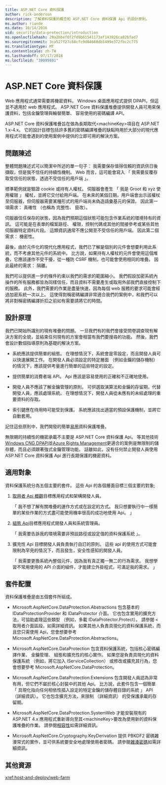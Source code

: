 ```yaml
---
title: ASP.NET Core 資料保護
author: rick-anderson
description: 了解資料保護的概念和 ASP.NET Core 資料保護 Api 的設計原則。
ms.author: riande
ms.date: 10/14/2016
uid: security/data-protection/introduction
ms.openlocfilehash: 29a2bbef6f2fd9b61541173af143926ca82bfad7
ms.sourcegitcommit: 3ca527f27c88cfc9d04688db5499e372fbc2c775
ms.translationtype: MT
ms.contentlocale: zh-TW
ms.lasthandoff: 07/17/2018
ms.locfileid: "39095691"
---
```

# <a name="aspnet-core-data-protection"></a>ASP.NET Core 資料保護

Web 應用程式通常需要將機密資料。 Windows 桌面應用程式提供 DPAPI，但這並不適用於 web 應用程式。 ASP.NET Core 資料保護堆疊提供開發人員可用來保護資料，包括金鑰管理與輪替簡單、 容易使用的密碼編譯 API。

ASP.NET Core 資料保護堆疊旨在做為長期取代&lt;machineKey&gt;項目在 ASP.NET 1.x-4.x。 它的設計目標包括許多舊的密碼編譯堆疊的缺點時用於大部分的現代應用程式可能會遇到的使用案例中提供的立即可用的解決方案。

## <a name="problem-statement"></a>問題陳述

整體問題陳述式可以簡潔中所述的單一句子： 我需要保存值得信賴的資訊供日後擷取，但是我不信任的持續性機制。 Web 而言，這可能會寫入 「 我需要反覆存取受信任的狀態，透過不受信任的用戶端 」。

標準範例就是驗證 cookie 或持有人權杖。 伺服器會產生 「 我是 Groot 和 xyz 使用權限 」 權杖，並將它交付給用戶端。 在未來的某個日期，用戶端會出示該權杖至伺服器，但伺服器需要某種形式的用戶端尚未偽造語彙基元的保證。 因此第一項需求： 真確性 （也稱為 完整性、 竄改）。

伺服器信任保存的狀態，因為我們預期這個狀態可能包含作業系統的環境特有的資訊。 這可能是在表單的檔案路徑、 權限，控制代碼或其他的間接參考或某些其他伺服器特定資料片段。 這類資訊通常不應公開至不受信任的用戶端。 因此第二個需求： 機密性。

最後，由於元件化的現代化應用程式，我們已了解是個別的元件會想要利用此系統，而不考慮其他元件的系統中。 比方說，如果持有人權杖的元件會使用這個堆疊，它應該運作不受干擾，從一種防 CSRF 機制，也可能會使用相同的堆疊。 因此最終的需求： 隔離。

我們可以提供進一步的條件約束以我們的需求的範圍縮小。 我們假設加密系統內操作的所有服務都皆為同樣信任，而且資料不需要產生或取用外部我們直接控制下的服務。 此外，我們需要的作業是盡量快速，因為每個 web 服務的要求可能會經過加密系統一次以上。 這使得對稱密碼編譯非常適合我們的案例中，和我們可以將非對稱密碼編譯折扣之前如有需要請將它的時間。

## <a name="design-philosophy"></a>設計原理

我們已開始所識別的現有堆疊的問題。 一旦我們有的我們會接受問卷調查現有解決方案的全貌，並結束任何現有的方案會相當有我們要搜尋的功能。 然後，我們會設計數個指導原則為基礎的解決方案。

* 系統應該提供簡單的組態。 在理想情況下，系統會是零設定，而且開發人員可以快速展開工作。 在開發人員必須設定的特定層面 （例如金鑰的儲存機制） 的情況下，應該提供考量進行簡單的這些特定的設定。

* 提供簡單的消費者端 API。 Api 應該是容易使用的正確和不正確地使用。

* 開發人員不應該了解金鑰管理的原則。 可供選取演算法和金鑰的存留期，代替開發人員，應該處理系統。 在理想情況下，開發人員從未應有的未經處理的重要資料的存取。

* 索引鍵應在待用時可能受到保護。 系統應該找出適當的預設保護機制，並將它自動套用。

記住這些原則中，我們開發的簡單[易用](xref:security/data-protection/using-data-protection)資料保護堆疊。

無限期的持續性的機密承載不主要是 ASP.NET Core 資料保護 Api。 等其他技術[Windows CNG DPAPI](https://msdn.microsoft.com/library/windows/desktop/hh706794%28v=vs.85%29.aspx)並[Azure Rights Management](https://docs.microsoft.com/rights-management/)更適合的案例是無限制的儲存體，而且必須跟著強式金鑰管理功能。 話雖如此，沒有任何禁止開發人員使用 ASP.NET Core 資料保護 Api 進行長期保護的機密資料。

## <a name="audience"></a>適用對象

資料保護系統分為五個主要的套件。 這些 Api 的各個層面目標三個主要的對象;

1. [取用者 Api 概觀](xref:security/data-protection/consumer-apis/overview)目標應用程式和架構開發人員。

   「 我不想了解有關堆疊的運作方式或在設定的方式。 我只想要執行中一樣簡單的某些作業的方式盡可能使用機率很高的成功地使用 Api。 」

2. [組態 Api](xref:security/data-protection/configuration/overview)目標應用程式開發人員和系統管理員。

   「 我需要告訴我的環境需要非預設路徑或設定值的資料保護系統 」。

3. 擴充性 Api 目標開發人員負責執行自訂的原則。 這些 api 的使用方式可能會限制為罕見的情況下，而且發生，安全性感知的開發人員。

   「 我需要更換系統內整個元件，因為我有真正獨一無二的行為需求。 我想學習不常用使用的 API 介面的組件，才能建立外掛程式，可滿足我的需求。 」

## <a name="package-layout"></a>套件配置

資料保護堆疊是由五個套件所組成。

* Microsoft.AspNetCore.DataProtection.Abstractions 包含基本的 IDataProtectionProvider 和 IDataProtector 介面。 它也包含實用的擴充方法，可協助處理這些類型 （例如，多載 IDataProtector.Protect）。 請參閱 < 取用者介面區段，如需詳細資訊。 如果其他人負責具現化的資料保護系統，而且您只需使用 Api，您會想要參考 Microsoft.AspNetCore.DataProtection.Abstractions。

* Microsoft.AspNetCore.DataProtection 包含資料保護系統，包括核心密碼編譯作業、 金鑰管理、 組態和擴充性的核心實作。 如果您是負責具現化的資料保護系統 （例如，將它加入 IServiceCollection） 或修改或擴充其行為，您會想要參考 Microsoft.AspNetCore.DataProtection。

* Microsoft.AspNetCore.DataProtection.Extensions 包含開發人員認為非常有用，但它們不屬於核心封裝中的其他 Api。 比方說，此套件包含一個簡單 「 具現化指向任何相依性插入設定的特定金鑰的儲存體目錄的系統 」 API （詳細資訊）。 它也包含擴充方法，來限制 （詳細資訊） 的受保護承載的存留期。

* Microsoft.AspNetCore.DataProtection.SystemWeb 才能安裝現有的 ASP.NET 4.x 應用程式重新導向至其&lt;machineKey&gt;要改為使用新的資料保護堆疊的作業。 請參閱[相容性](xref:security/data-protection/compatibility/replacing-machinekey#compatibility-replacing-machinekey)如需詳細資訊。

* Microsoft.AspNetCore.Cryptography.KeyDerivation 提供 PBKDF2 密碼雜湊常式的實作，並可供系統要安全地處理使用者密碼。 請參閱[雜湊密碼](xref:security/data-protection/consumer-apis/password-hashing)如需詳細資訊。

## <a name="additional-resources"></a>其他資源

<xref:host-and-deploy/web-farm>
